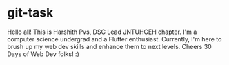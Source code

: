 # git-task
Hello all!
This is Harshith Pvs, DSC Lead JNTUHCEH chapter.
I'm a computer science undergrad and a Flutter enthusiast.
Currently, I'm here to brush up my web dev skills and enhance them to next levels.
Cheers 30 Days of Web Dev folks! :)
